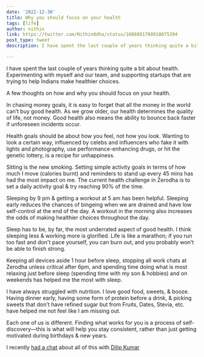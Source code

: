 ```yaml
---
date: '2022-12-30'
title: Why you should focus on your health   
tags: [life]
author: nithin
link: https://twitter.com/Nithin0dha/status/1608801708918075394
post_type: tweet
description: I have spent the last couple of years thinking quite a bit about health...

---
```


I have spent the last couple of years thinking quite a bit about health. Experimenting with myself and our team, and supporting startups that are trying to help Indians make healthier choices.
 
A few thoughts on how and why you should focus on your health.

In chasing money goals, it is easy to forget that all the money in the world can’t buy good health. As we grow older, our health determines the quality of life, not money.
Good health also means the ability to bounce back faster if unforeseen incidents occur.

Health goals should be about how you feel, not how you look. Wanting to look a certain way, influenced by celebs and influencers who fake it with lights and photography, use performance-enhancing drugs, or hit the genetic lottery, is a recipe for unhappiness.

Sitting is the new smoking. Setting simple activity goals in terms of how much I move (calories burnt) and reminders to stand up every 45 mins has had the most impact on me. The current health challenge in Zerodha is to set a daily activity goal & try reaching 90% of the time.

Sleeping by 9 pm & getting a workout at 5 am has been helpful. Sleeping early reduces the chances of bingeing when we are drained and have low self-control at the end of the day. A workout in the morning also increases the odds of making healthier choices throughout the day.

Sleep has to be, by far, the most underrated aspect of good health. I think sleeping less & working more is glorified. Life is like a marathon; if you run too fast and don't pace yourself, you can burn out, and you probably won't be able to finish strong.

Keeping all devices aside 1 hour before sleep, stopping all work chats at Zerodha unless critical after 6pm, and spending time doing what is most relaxing just before sleep (spending time with my son & hobbies) and on weekends has helped me the most with sleep.

I have always struggled with nutrition. I love good food, sweets, & booze. Having dinner early, having some form of protein before a drink, & picking sweets that don't have refined sugar but from Fruits, Dates, Stevia, etc. have helped me not feel like I am missing out.

Each one of us is different. Finding what works for you is a process of self-discovery—this is what will help you stay consistent, rather than just getting motivated during birthdays & new years.

I recently [had a chat](https://youtu.be/fQTOMjg1BX0) about all of this with [Dilip Kumar](https://twitter.com/kmr_dilip)
